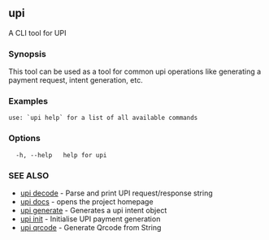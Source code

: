 ## upi

A CLI tool for UPI

### Synopsis

This tool can be used as a tool for common upi operations like generating a payment request, intent generation, etc.

### Examples

```
use: `upi help` for a list of all available commands
```

### Options

```
  -h, --help   help for upi
```

### SEE ALSO

* [upi decode](upi_decode.md)	 - Parse and print UPI request/response string
* [upi docs](upi_docs.md)	 - opens the project homepage
* [upi generate](upi_generate.md)	 - Generates a upi intent object
* [upi init](upi_init.md)	 - Initialise UPI payment generation
* [upi qrcode](upi_qrcode.md)	 - Generate Qrcode from String

